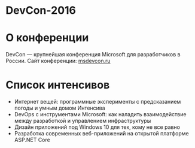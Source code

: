 # DevCon-2016

<h1>О конференции</h1>
DevCon — крупнейшая конференция Microsoft для разработчиков в России.
Сайт конференции: <a href="http://msdevcon.ru">msdevcon.ru</a>

<h1>Список интенсивов</h1>
<ul>
<li>Интернет вещей: программные эксперименты с предсказанием погоды и умным домом
Интенсива</li>
<li>DevOps с инструментами Microsoft: как наладить взаимодействие между разработкой и управлением инфраструктуры</li>
<li>Дизайн приложений под Windows 10 для тех, кому не все равно</li>
<li>Разработка современных веб-приложений на открытой платформе ASP.NET Core</li></ul>


